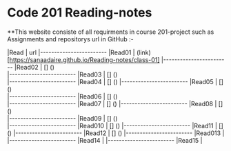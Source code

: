 # Code 201 Reading-notes

**This website consiste of all requirments in course 201-project such as Assignments and repositorys url in GitHub :-


|Read      |    url
|------------------------
|Read01    |   (link) [https://sanaadaire.github.io/Reading-notes/class-01]
|------------------------
|Read02    |    [] ()        
|------------------------
|Read03    |    [] ()          
|------------------------
|Read04    |    [] ()
|------------------------
|Read05    |    [] ()         
|------------------------
|Read06    |     [] ()         
|------------------------
|Read07    |    [] ()
|------------------------
|Read08    |     [] ()         
|------------------------
|Read09    |     [] ()         
|------------------------
|Read010   |    [] ()
|------------------------
|Read11    |      [] ()
|------------------------
|Read12    |      [] ()
|------------------------
|Read013   |    []()
|------------------------
|Read14    |[]()
|------------------------
|Read15    | []()